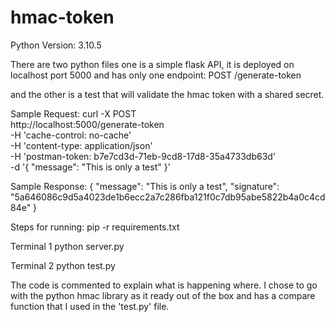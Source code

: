 # hmac-token

Python Version: 3.10.5

There are two python files one is a simple flask API, it is deployed on localhost port 5000 and has only one endpoint: 
POST /generate-token

and the other is a test that will validate the hmac token with a shared secret.

Sample Request:
curl -X POST \
  http://localhost:5000/generate-token \
  -H 'cache-control: no-cache' \
  -H 'content-type: application/json' \
  -H 'postman-token: b7e7cd3d-71eb-9cd8-17d8-35a4733db63d' \
  -d '{
        "message": "This is only a test"
    }'

Sample Response:
{
    "message": "This is only a test",
    "signature": "5a646086c9d5a4023de1b6ecc2a7c286fba121f0c7db95abe5822b4a0c4cd84e"
}



Steps for running:
pip -r requirements.txt

Terminal 1
python server.py

Terminal 2
python test.py

The code is commented to explain what is happening where. I chose to go with the python hmac library as it ready out of the box and has a compare function that I used in the 'test.py' file. 
